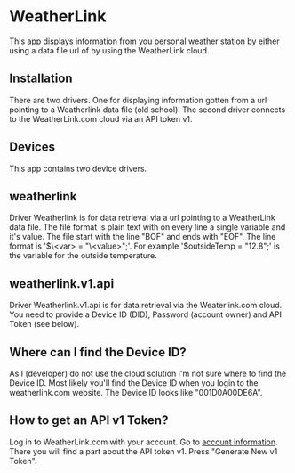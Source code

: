 # WeatherLink
This app displays information from you personal weather station by either using a data file url of by
using the WeatherLink cloud.

## Installation
There are two drivers. One for displaying information gotten from a url pointing to a Weatherlink
data file (old school). The second driver connects to the WeatherLink.com cloud via an API token v1.

## Devices
This app contains two device drivers.

## weatherlink
Driver Weatherlink is for data retrieval via a url pointing to a WeatherLink data file. The file format is plain text with on every line a single variable and it's value. The file start with the line "BOF" and ends with "EOF". The line format is '$\<var> = "\<value>";'. For example '$outsideTemp = "12.8";' is the variable for the outside temperature.

## weatherlink.v1.api
Driver Weatherlink.v1.api is for data retrieval via the Weaterlink.com cloud. You need to provide a Device ID (DID), Password (account owner) and API Token (see below).

## Where can I find the Device ID?
As I (developer) do not use the cloud solution I'm not sure where to find the Device ID. Most likely you'll find the Device ID when you login to the weatherlink.com website. The Device ID looks like "001D0A00DE6A".

## How to get an API v1 Token?
Log in to WeatherLink.com with your account. Go to [account information](https://www.weatherlink.com/account). There you will find a part about the API token v1. Press "Generate New v1 Token".